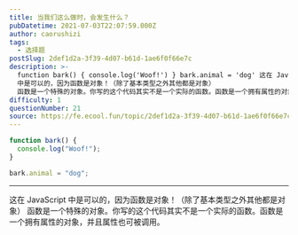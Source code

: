 ```yaml
---
title: 当我们这么做时，会发生什么？
pubDatetime: 2021-07-03T22:07:59.000Z
author: caorushizi
tags:
  - 选择题
postSlug: 2def1d2a-3f39-4d07-b61d-1ae6f0f66e7c
description: >-
  function bark() { console.log('Woof!') } bark.animal = 'dog' 这在 JavaScript
  中是可以的，因为函数是对象！（除了基本类型之外其他都是对象）
  函数是一个特殊的对象。你写的这个代码其实不是一个实际的函数。函数是一个拥有属性的对象，并且属性也可被调用。
difficulty: 1
questionNumber: 21
source: https://fe.ecool.fun/topic/2def1d2a-3f39-4d07-b61d-1ae6f0f66e7c
---
```


```javascript
function bark() {
  console.log("Woof!");
}

bark.animal = "dog";
```

---

这在 JavaScript 中是可以的，因为函数是对象！（除了基本类型之外其他都是对象）
函数是一个特殊的对象。你写的这个代码其实不是一个实际的函数。函数是一个拥有属性的对象，并且属性也可被调用。
